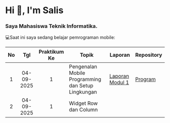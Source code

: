 <h1 align="left">Hi 👋, I'm Salis</h1>
<h3 align="left">Saya Mahasiswa Teknik Informatika.</h3>

💻Saat ini saya sedang belajar pemrograman mobile:

|  No  | Tgl  | Praktikum Ke  | Topik  |  Laporan  |  Repository  |
|  :---:  |  :---:  |  :---:  |  ---  |  ---  |  ---  |
| 1  | 04-09-2025  |  1  | Pengenalan Mobile Programming dan Setup Lingkungan  | [Laporan Modul 1](https://docs.google.com/document/d/1w_NjtFCcSaL6QQwWF5-CJ4YByil0_wCu/edit?usp=sharing&ouid=105548416676952962475&rtpof=true&sd=true "Laporan Modul 1")  | [Program](https://github.com/SalisQodriMM/prakmobilem1 "Program")  |
| 2  | 04-09-2025  |  1  | Widget Row dan Column  |   |   |
